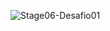 ![Stage06-Desafio01](https://user-images.githubusercontent.com/107315686/195963822-77f41324-68ac-4cee-bf39-1e5be9ec5967.jpg)
